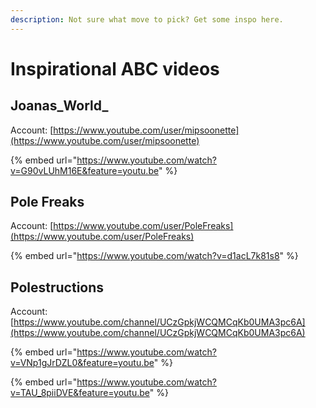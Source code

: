 ```yaml
---
description: Not sure what move to pick? Get some inspo here.
---
```


# Inspirational ABC videos

## Joanas\_World\_

Account: [https://www.youtube.com/user/mipsoonette](https://www.youtube.com/user/mipsoonette)

{% embed url="https://www.youtube.com/watch?v=G90vLUhM16E&feature=youtu.be" %}

## Pole Freaks

Account: [https://www.youtube.com/user/PoleFreaks](https://www.youtube.com/user/PoleFreaks)

{% embed url="https://www.youtube.com/watch?v=d1acL7k81s8" %}

## Polestructions

Account: [https://www.youtube.com/channel/UCzGpkjWCQMCqKb0UMA3pc6A](https://www.youtube.com/channel/UCzGpkjWCQMCqKb0UMA3pc6A)

{% embed url="https://www.youtube.com/watch?v=VNp1gJrDZL0&feature=youtu.be" %}

{% embed url="https://www.youtube.com/watch?v=TAU_8piiDVE&feature=youtu.be" %}
